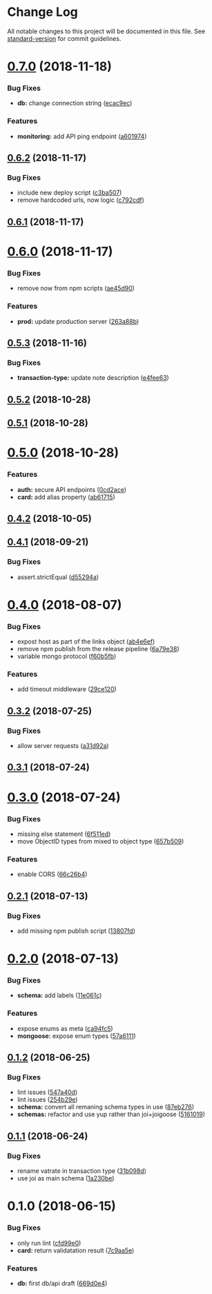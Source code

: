 # Change Log

All notable changes to this project will be documented in this file. See [standard-version](https://github.com/conventional-changelog/standard-version) for commit guidelines.

<a name="0.7.0"></a>
# [0.7.0](https://github.com/red-threads/open-budget-api/compare/v0.6.2...v0.7.0) (2018-11-18)


### Bug Fixes

* **db:** change connection string ([ecac9ec](https://github.com/red-threads/open-budget-api/commit/ecac9ec))


### Features

* **monitoring:** add API ping endpoint ([a601974](https://github.com/red-threads/open-budget-api/commit/a601974))



<a name="0.6.2"></a>
## [0.6.2](https://github.com/red-threads/open-budget-api/compare/v0.6.1...v0.6.2) (2018-11-17)


### Bug Fixes

* include new deploy script ([c3ba507](https://github.com/red-threads/open-budget-api/commit/c3ba507))
* remove hardcoded urls, now logic ([c792cdf](https://github.com/red-threads/open-budget-api/commit/c792cdf))



<a name="0.6.1"></a>
## [0.6.1](https://github.com/red-threads/open-budget-api/compare/v0.6.0...v0.6.1) (2018-11-17)



<a name="0.6.0"></a>
# [0.6.0](https://github.com/red-threads/open-budget-api/compare/v0.5.3...v0.6.0) (2018-11-17)


### Bug Fixes

* remove now from npm scripts ([ae45d90](https://github.com/red-threads/open-budget-api/commit/ae45d90))


### Features

* **prod:** update production server ([263a88b](https://github.com/red-threads/open-budget-api/commit/263a88b))



<a name="0.5.3"></a>
## [0.5.3](https://github.com/red-threads/open-budget-api/compare/v0.5.2...v0.5.3) (2018-11-16)


### Bug Fixes

* **transaction-type:** update note description ([e4fee63](https://github.com/red-threads/open-budget-api/commit/e4fee63))



<a name="0.5.2"></a>
## [0.5.2](https://github.com/red-threads/open-budget-api/compare/v0.5.1...v0.5.2) (2018-10-28)



<a name="0.5.1"></a>
## [0.5.1](https://github.com/red-threads/open-budget-api/compare/v0.5.0...v0.5.1) (2018-10-28)



<a name="0.5.0"></a>
# [0.5.0](https://github.com/red-threads/open-budget-api/compare/v0.4.2...v0.5.0) (2018-10-28)


### Features

* **auth:** secure API endpoints ([0cd2ace](https://github.com/red-threads/open-budget-api/commit/0cd2ace))
* **card:** add alias property ([ab61715](https://github.com/red-threads/open-budget-api/commit/ab61715))



<a name="0.4.2"></a>
## [0.4.2](https://github.com/red-threads/open-budget-api/compare/v0.4.1...v0.4.2) (2018-10-05)



<a name="0.4.1"></a>
## [0.4.1](https://github.com/red-threads/open-budget-api/compare/v0.4.0...v0.4.1) (2018-09-21)


### Bug Fixes

* assert.strictEqual ([d55294a](https://github.com/red-threads/open-budget-api/commit/d55294a))



<a name="0.4.0"></a>
# [0.4.0](https://github.com/red-threads/open-budget-api/compare/v0.3.2...v0.4.0) (2018-08-07)


### Bug Fixes

* expost host as part of the links object ([ab4e6ef](https://github.com/red-threads/open-budget-api/commit/ab4e6ef))
* remove npm publish from the release pipeline ([6a79e38](https://github.com/red-threads/open-budget-api/commit/6a79e38))
* variable mongo protocol ([f60b5fb](https://github.com/red-threads/open-budget-api/commit/f60b5fb))


### Features

* add timeout middleware ([29ce120](https://github.com/red-threads/open-budget-api/commit/29ce120))



<a name="0.3.2"></a>
## [0.3.2](https://github.com/red-threads/open-budget-api/compare/v0.3.1...v0.3.2) (2018-07-25)


### Bug Fixes

* allow server requests ([a31d92a](https://github.com/red-threads/open-budget-api/commit/a31d92a))



<a name="0.3.1"></a>
## [0.3.1](https://github.com/red-threads/open-budget-api/compare/v0.3.0...v0.3.1) (2018-07-24)



<a name="0.3.0"></a>
# [0.3.0](https://github.com/red-threads/open-budget-api/compare/v0.2.1...v0.3.0) (2018-07-24)


### Bug Fixes

* missing else statement ([6f511ed](https://github.com/red-threads/open-budget-api/commit/6f511ed))
* move ObjectID types from mixed to object type ([657b509](https://github.com/red-threads/open-budget-api/commit/657b509))


### Features

* enable CORS ([66c26b4](https://github.com/red-threads/open-budget-api/commit/66c26b4))



<a name="0.2.1"></a>
## [0.2.1](https://github.com/red-threads/open-budget-api/compare/v0.2.0...v0.2.1) (2018-07-13)


### Bug Fixes

* add missing npm publish script ([13807fd](https://github.com/red-threads/open-budget-api/commit/13807fd))



<a name="0.2.0"></a>
# [0.2.0](https://github.com/red-threads/open-budget-api/compare/v0.1.2...v0.2.0) (2018-07-13)


### Bug Fixes

* **schema:** add labels ([11e061c](https://github.com/red-threads/open-budget-api/commit/11e061c))


### Features

* expose enums as meta ([ca94fc5](https://github.com/red-threads/open-budget-api/commit/ca94fc5))
* **mongoose:** expose enum types ([57a6111](https://github.com/red-threads/open-budget-api/commit/57a6111))



<a name="0.1.2"></a>
## [0.1.2](https://github.com/red-threads/open-budget-api/compare/v0.1.1...v0.1.2) (2018-06-25)


### Bug Fixes

* lint issues ([547a40d](https://github.com/red-threads/open-budget-api/commit/547a40d))
* lint issues ([254b29e](https://github.com/red-threads/open-budget-api/commit/254b29e))
* **schema:** convert all remaning schema types in use ([87eb276](https://github.com/red-threads/open-budget-api/commit/87eb276))
* **schemas:** refactor and use yup rather than joi+joigoose ([5161019](https://github.com/red-threads/open-budget-api/commit/5161019))



<a name="0.1.1"></a>
## [0.1.1](https://github.com/red-threads/open-budget-api/compare/v0.1.0...v0.1.1) (2018-06-24)


### Bug Fixes

* rename vatrate in transaction type ([31b098d](https://github.com/red-threads/open-budget-api/commit/31b098d))
* use joi as main schema ([1a230be](https://github.com/red-threads/open-budget-api/commit/1a230be))



<a name="0.1.0"></a>
# 0.1.0 (2018-06-15)


### Bug Fixes

* only run lint ([cfd99e0](https://github.com/red-threads/open-budget-api/commit/cfd99e0))
* **card:** return validatation result ([7c9aa5e](https://github.com/red-threads/open-budget-api/commit/7c9aa5e))


### Features

* **db:** first db/api draft ([669d0e4](https://github.com/red-threads/open-budget-api/commit/669d0e4))
